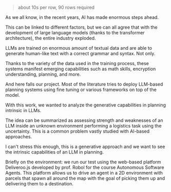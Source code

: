 > about 10s per row, 90 rows required

As we all know, in the recent years, AI has made enormous steps ahead.

This can be linked to different factors, but we can all agree that with the development of large language models (thanks to the transformer architecture), the entire industry exploded.

LLMs are trained on enormous amount of textual data and are able to generate human-like text with a correct grammar and syntax. Not only.

Thanks to the variety of the data used in the training process, these systems manifest emerging capabilities such as math skills, encryption understanding, planning, and more.

And here falls our project. Most of the literature tries to deploy LLM-based planning systems using fine tuning or various frameworks on top of the model.

With this work, we wanted to analyze the generative capabilities in planning intrinsic in LLMs.

The idea can be summarized as assessing strength and weaknesses of an LLM inside an unknown environment performing a logistics task using the uncertainty.
This is a common problem vastly studied with AI-based approaches.

I can't stress this enough, this is a generative approach and we want to see the intrinsic capabilities of an LLM in planning.

Briefly on the environment: we run our test using the web-based platform Deliveroo.js developed by prof. Robol for the course Autonomous Software Agents.
This platform allows us to drive an agent in a 2D environment with parcels that spawn all around the map with the goal of picking them up and delivering them to a destination.
